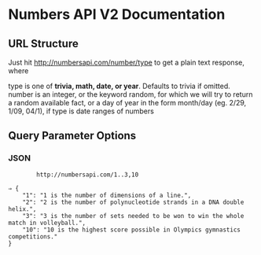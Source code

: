 # Numbers API V2 Documentation

## URL Structure

Just hit http://numbersapi.com/number/type to get a plain text response, where

type is one of **trivia, math, date, or year**. Defaults to trivia if omitted.
number is
an integer, or
the keyword random, for which we will try to return a random available fact, or
a day of year in the form month/day (eg. 2/29, 1/09, 04/1), if type is date
ranges of numbers

## Query Parameter Options

### JSON

            http://numbersapi.com/1..3,10
```
⇒ {
    "1": "1 is the number of dimensions of a line.",
    "2": "2 is the number of polynucleotide strands in a DNA double helix.",
    "3": "3 is the number of sets needed to be won to win the whole match in volleyball.",
    "10": "10 is the highest score possible in Olympics gymnastics competitions."
}
```
